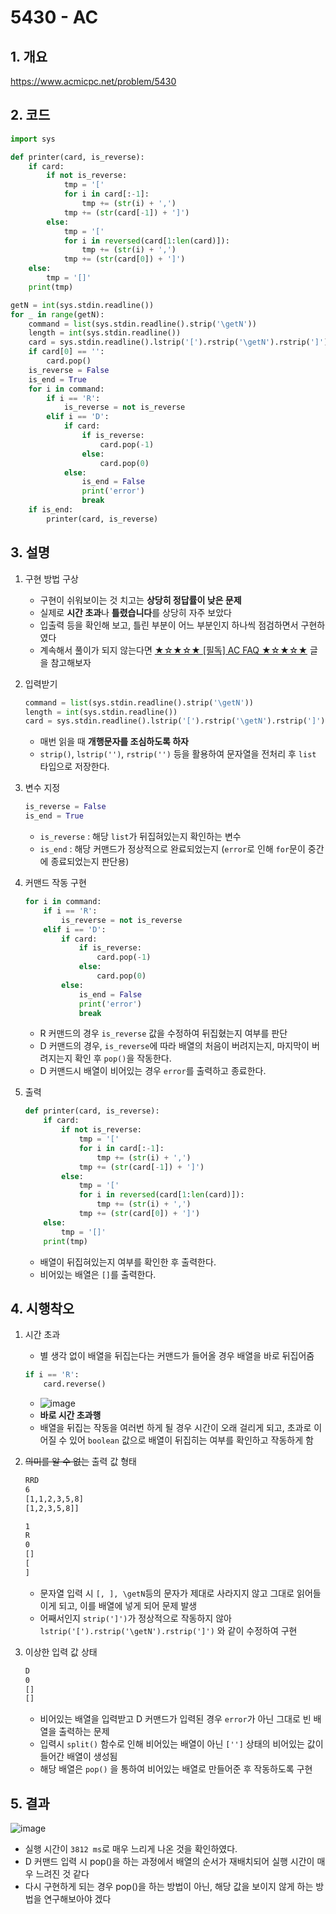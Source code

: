 # 5430 - AC

## 1. 개요

https://www.acmicpc.net/problem/5430

## 2. 코드

```python
import sys

def printer(card, is_reverse):
    if card:
        if not is_reverse:
            tmp = '['
            for i in card[:-1]:
                tmp += (str(i) + ',')
            tmp += (str(card[-1]) + ']')
        else:
            tmp = '['
            for i in reversed(card[1:len(card)]):
                tmp += (str(i) + ',')
            tmp += (str(card[0]) + ']')
    else:
        tmp = '[]'
    print(tmp)

getN = int(sys.stdin.readline())
for _ in range(getN):
    command = list(sys.stdin.readline().strip('\getN'))
    length = int(sys.stdin.readline())
    card = sys.stdin.readline().lstrip('[').rstrip('\getN').rstrip(']').split(',')
    if card[0] == '':
        card.pop()
    is_reverse = False
    is_end = True
    for i in command:
        if i == 'R':
            is_reverse = not is_reverse
        elif i == 'D':
            if card:
                if is_reverse:
                    card.pop(-1)
                else:
                    card.pop(0)
            else:
                is_end = False
                print('error')
                break
    if is_end:
        printer(card, is_reverse)
```

## 3. 설명

1. 구현 방법 구상

    - 구현이 쉬워보이는 것 치고는 **상당히 정답률이 낮은 문제**
    - 실제로 **시간 초과**나 **틀렸습니다**를 상당히 자주 보았다
    - 입출력 등을 확인해 보고, 틀린 부분이 어느 부분인지 하나씩 점검하면서 구현하였다
    - 계속해서 풀이가 되지 않는다면 [★☆★☆★ [필독] AC FAQ ★☆★☆★](https://www.acmicpc.net/board/view/25456) 글을 참고해보자

2. 입력받기

    ```python
    command = list(sys.stdin.readline().strip('\getN'))
    length = int(sys.stdin.readline())
    card = sys.stdin.readline().lstrip('[').rstrip('\getN').rstrip(']').split(',')
    ```
    - 매번 읽을 때 **개행문자를 조심하도록 하자**
    - ```strip()```, ```lstrip('')```, ```rstrip('')``` 등을 활용하여 문자열을 전처리 후 ```list``` 타입으로 저장한다.

3. 변수 지정

    ```python
    is_reverse = False
    is_end = True
    ```
    - ```is_reverse``` : 해당 ```list```가 뒤집혀있는지 확인하는 변수
    - ```is_end``` : 해당 커맨드가 정상적으로 완료되었는지 (```error```로 인해 ```for```문이 중간에 종료되었는지 판단용)

4. 커맨드 작동 구현

    ```python
    for i in command:
        if i == 'R':
            is_reverse = not is_reverse
        elif i == 'D':
            if card:
                if is_reverse:
                    card.pop(-1)
                else:
                    card.pop(0)
            else:
                is_end = False
                print('error')
                break
    ```

    - R 커맨드의 경우 ```is_reverse``` 값을 수정하여 뒤집혔는지 여부를 판단
    - D 커맨드의 경우, ```is_reverse```에 따라 배열의 처음이 버려지는지, 마지막이 버려지는지 확인 후 ```pop()```을 작동한다.
    - D 커맨드시 배열이 비어있는 경우 ```error```를 출력하고 종료한다.

5. 출력

    ```python
    def printer(card, is_reverse):
        if card:
            if not is_reverse:
                tmp = '['
                for i in card[:-1]:
                    tmp += (str(i) + ',')
                tmp += (str(card[-1]) + ']')
            else:
                tmp = '['
                for i in reversed(card[1:len(card)]):
                    tmp += (str(i) + ',')
                tmp += (str(card[0]) + ']')
        else:
            tmp = '[]'
        print(tmp)
    ```

    - 배열이 뒤집혀있는지 여부를 확인한 후 출력한다.
    - 비어있는 배열은 ```[]```를 출력한다.

## 4. 시행착오

1. 시간 초과

    - 별 생각 없이 배열을 뒤집는다는 커맨드가 들어올 경우 배열을 바로 뒤집어줌
    ```python
    if i == 'R':
        card.reverse()
    ```
    - ![image](https://user-images.githubusercontent.com/29600820/87681847-1a75e580-c7ba-11ea-9676-76ef727d4c33.png)
    - **바로 시간 초과행**
    - 배열을 뒤집는 작동을 여러번 하게 될 경우 시간이 오래 걸리게 되고, 초과로 이어질 수 있어 ```boolean``` 값으로 배열이 뒤집히는 여부를 확인하고 작동하게 함

2. ~~의미를 알 수 없는~~ 출력 값 형태

    ```cmd
    RRD
    6
    [1,1,2,3,5,8]
    [1,2,3,5,8]]
    ```
    ```cmd
    1
    R
    0
    []
    [
    ]
    ```
    - 문자열 입력 시 ```[, ], \getN```등의 문자가 제대로 사라지지 않고 그대로 읽어들이게 되고, 이를 배열에 넣게 되어 문제 발생
    - 어째서인지 ```strip(']')```가 정상적으로 작동하지 않아 ```lstrip('[').rstrip('\getN').rstrip(']')``` 와 같이 수정하여 구현

3. 이상한 입력 값 상태

    ```cmd
    D
    0
    []
    []
    ```
    - 비어있는 배열을 입력받고 D 커맨드가 입력된 경우 ```error```가 아닌 그대로 빈 배열을 출력하는 문제
    - 입력시 ```split()``` 함수로 인해 비어있는 배열이 아닌 ```['']``` 상태의 비어있는 값이 들어간 배열이 생성됨
    - 해당 배열은 ```pop()``` 을 통하여 비어있는 배열로 만들어준 후 작동하도록 구현

## 5. 결과

![image](https://user-images.githubusercontent.com/29600820/87682897-5c535b80-c7bb-11ea-8a0e-86df64178dea.png)

- 실행 시간이 ```3812 ms```로 매우 느리게 나온 것을 확인하였다.
- D 커맨드 입력 시 pop()을 하는 과정에서 배열의 순서가 재배치되어 실행 시간이 매우 느려진 것 같다
- 다시 구현하게 되는 경우 pop()을 하는 방법이 아닌, 해당 값을 보이지 않게 하는 방법을 연구해보아야 겠다
